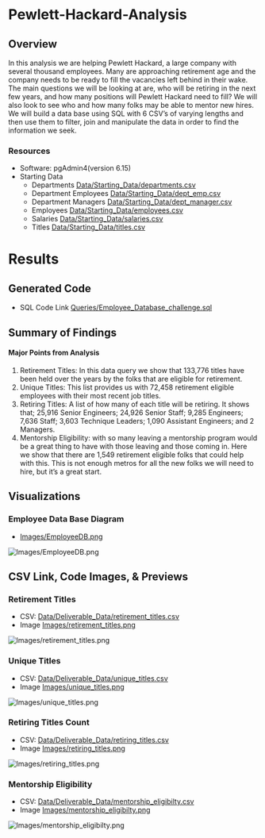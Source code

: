 # Pewlett-Hackard-Analysis

## Overview
In this analysis we are helping Pewlett Hackard, a large company with several thousand employees. Many are approaching retirement age and the company needs to be ready to fill the vacancies left behind in their wake. The main questions we will be looking at are, who will be retiring in the next few years, and how many positions will Pewlett Hackard need to fill? We will also look to see who and how many folks may be able to mentor new hires. We will build a data base using SQL with 6 CSV’s of varying lengths and then use them to filter, join and manipulate the data in order to find the information we seek.


### Resources

- Software: pgAdmin4(version 6.15)
- Starting Data
    - Departments [Data/Starting_Data/departments.csv](Data/Starting_Data/departments.csv)
    - Department Employees [Data/Starting_Data/dept_emp.csv](Data/Starting_Data/dept_emp.csv)
    - Department Managers [Data/Starting_Data/dept_manager.csv](Data/Starting_Data/dept_manager.csv)
    - Employees [Data/Starting_Data/employees.csv](Data/Starting_Data/employees.csv)
    - Salaries [Data/Starting_Data/salaries.csv](Data/Starting_Data/salaries.csv)
    - Titles [Data/Starting_Data/titles.csv](Data/Starting_Data/titles.csv)


# Results

## Generated Code 

- SQL Code Link [Queries/Employee_Database_challenge.sql](Queries/Employee_Database_challenge.sql)

## Summary of Findings 

#### Major Points from Analysis

1.	Retirement Titles: In this data query we show that 133,776 titles have been held over the years by the folks that are eligible for retirement. 
2.	Unique Titles: This list provides us with 72,458 retirement eligible employees with their most recent job titles. 
3.	Retiring Titles: A list of how many of each title will be retiring. It shows that; 25,916 Senior Engineers; 24,926 Senior Staff; 9,285 Engineers; 7,636 Staff; 3,603 Technique Leaders; 1,090 Assistant Engineers; and 2 Managers. 
4.	Mentorship Eligibility: with so many leaving a mentorship program would be a great thing to have with those leaving and those coming in. Here we show that there are 1,549 retirement eligible folks that could help with this. This is not enough metros for all the new folks we will need to hire, but it’s a great start. 


## Visualizations

### Employee Data Base Diagram  
- [Images/EmployeeDB.png](Images/EmployeeDB.png)

![Images/EmployeeDB.png](Images/EmployeeDB.png)

## CSV Link, Code Images, & Previews

### Retirement Titles
- CSV: [Data/Deliverable_Data/retirement_titles.csv](Data/Deliverable_Data/retirement_titles.csv)
- Image [Images/retirement_titles.png](Images/retirement_titles.png) 

![Images/retirement_titles.png](Images/retirement_titles.png)


### Unique Titles
- CSV: [Data/Deliverable_Data/unique_titles.csv](Data/Deliverable_Data/unique_titles.csv)
- Image [Images/unique_titles.png](Images/unique_titles.png)

![Images/unique_titles.png](Images/unique_titles.png)


### Retiring Titles Count
- CSV: [Data/Deliverable_Data/retiring_titles.csv](Data/Deliverable_Data/retiring_titles.csv) 
- Image [Images/retiring_titles.png](Images/retiring_titles.png)

![Images/retiring_titles.png](Images/retiring_titles.png)

### Mentorship Eligibility  
- CSV: [Data/Deliverable_Data/mentorship_eligibilty.csv](Data/Deliverable_Data/mentorship_eligibilty.csv)
- Image [Images/mentorship_eligibilty.png](Images/mentorship_eligibilty.png)

![Images/mentorship_eligibilty.png](Images/mentorship_eligibilty.png)

